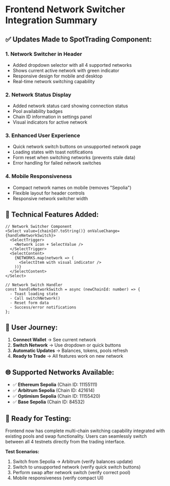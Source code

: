 # Frontend Network Switcher Integration Summary

## ✅ Updates Made to SpotTrading Component:

### 1. **Network Switcher in Header**
- Added dropdown selector with all 4 supported networks
- Shows current active network with green indicator  
- Responsive design for mobile and desktop
- Real-time network switching capability

### 2. **Network Status Display**
- Added network status card showing connection status
- Pool availability badges
- Chain ID information in settings panel
- Visual indicators for active network

### 3. **Enhanced User Experience**
- Quick network switch buttons on unsupported network page
- Loading states with toast notifications
- Form reset when switching networks (prevents stale data)
- Error handling for failed network switches

### 4. **Mobile Responsiveness**
- Compact network names on mobile (removes "Sepolia")
- Flexible layout for header controls
- Responsive network switcher width

## 🔧 **Technical Features Added:**

```tsx
// Network Switcher Component
<Select value={chainId?.toString()} onValueChange={handleNetworkSwitch}>
  <SelectTrigger>
    <Network icon + SelectValue />
  </SelectTrigger>
  <SelectContent>
    {NETWORKS.map(network => (
      <SelectItem with visual indicator />
    ))}
  </SelectContent>
</Select>

// Network Switch Handler
const handleNetworkSwitch = async (newChainId: number) => {
  - Toast loading state
  - Call switchNetwork()
  - Reset form data
  - Success/error notifications
};
```

## 🎯 **User Journey:**

1. **Connect Wallet** → See current network
2. **Switch Network** → Use dropdown or quick buttons  
3. **Automatic Updates** → Balances, tokens, pools refresh
4. **Ready to Trade** → All features work on new network

## 🌐 **Supported Networks Available:**

- ✅ **Ethereum Sepolia** (Chain ID: 11155111)
- ✅ **Arbitrum Sepolia** (Chain ID: 421614)  
- ✅ **Optimism Sepolia** (Chain ID: 11155420)
- ✅ **Base Sepolia** (Chain ID: 84532)

## 🚀 **Ready for Testing:**

Frontend now has complete multi-chain switching capability integrated with existing pools and swap functionality. Users can seamlessly switch between all 4 testnets directly from the trading interface.

**Test Scenarios:**
1. Switch from Sepolia → Arbitrum (verify balances update)
2. Switch to unsupported network (verify quick switch buttons)
3. Perform swap after network switch (verify correct pool)
4. Mobile responsiveness (verify compact UI)
